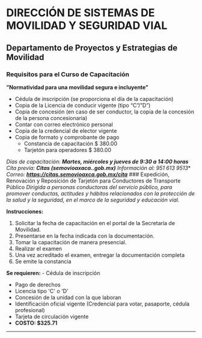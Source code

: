 # DIRECCIÓN DE SISTEMAS DE MOVILIDAD Y SEGURIDAD VIAL

## Departamento de Proyectos y Estrategias de Movilidad

### Requisitos para el Curso de Capacitación 
**”Normatividad para una movilidad segura e incluyente”**
-   Cédula de inscripción (se proporciona el día de la capacitación)
-   Copia de la Licencia de conducir vigente (tipo “C”/”D”)
-   Copia de concesión (en caso de ser conductor, la copia de la concesión de la persona concesionaria)
-   Contar con correo electrónico personal
-   Copia de la credencial de elector vigente
-   Copia de formato y comprobante de pago
    -   Constancia de capacitación $ 380.00
    -   Tarjetón para operadores $ 380.00

*Días de capacitación: **Martes, miércoles y jueves de 9:30 a 14:00 horas***
*Cita previa: **Citas (semovioaxaca..gob.mx)***
*Información al: *951 613 9513***
*Correo: **https://citas.semovioaxca.gob.mx/cita*** ### Expedición, Renovación y Reposición de Tarjetón para Conductores de Transporte Público
*Dirigida a personas conductoras del servicio público, para promover conductas, actitudes y hábitos relacionados con la protección de la salud y la seguridad, en el marco de la seguridad y educación vial.*

**Instrucciones:**
1.	Solicitar la fecha de capacitación en el portal de la Secretaría de Movilidad.
2.	Presentarse en la fecha indicada con la documentación.
3.	Tomar la capacitación de manera presencial.
4.	Realizar el examen
5.	Una vez acreditado el examen, entregar la documentación completa
6.	Se emite la constancia

**Se requieren:** -	Cédula de inscripción
-	Pago de derechos
-	Licencia tipo 'C' o 'D'
-	Concesión de la unidad con la que laboran
-	Identificación oficial vigente (Credencial para votar, pasaporte, cédula profesional)
-	Tarjeta de circulación vigente
- **COSTO: $325.71**

---